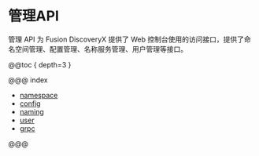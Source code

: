 # 管理API

管理 API 为 Fusion DiscoveryX 提供了 Web 控制台使用的访问接口，提供了命名空间管理、配置管理、名称服务管理、用户管理等接口。

@@toc { depth=3 }

@@@ index

- [namespace](namespace.md)
- [config](config.md)
- [naming](naming.md)
- [user](user.md)
- [grpc](grpc.md)

@@@
